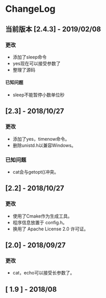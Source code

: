 # ChangeLog

## 当前版本 [2.4.3] - 2019/02/08

### 更改
- 添加了sleep命令
- yes现在可以接受参数了
- 整理了源码

#### 已知问题
- sleep不能暂停小数单位秒

##  [2.3] - 2018/10/27

### 更改

- 添加了yes，timenow命令。
- 删除unistd.h以兼容Windows。

### 已知问题

- cat会与getopt()冲突。

##  [2.2] - 2018/10/27

### 更改

- 使用了Cmake作为生成工具。
- 程序信息放置于 config.h。
- 换用了 Apache License 2.0 许可证。

## [2.0] - 2018/09/27
### 更改
- cat，echo可以接受长参数了。

## [ 1.9 ] - 2018/08

